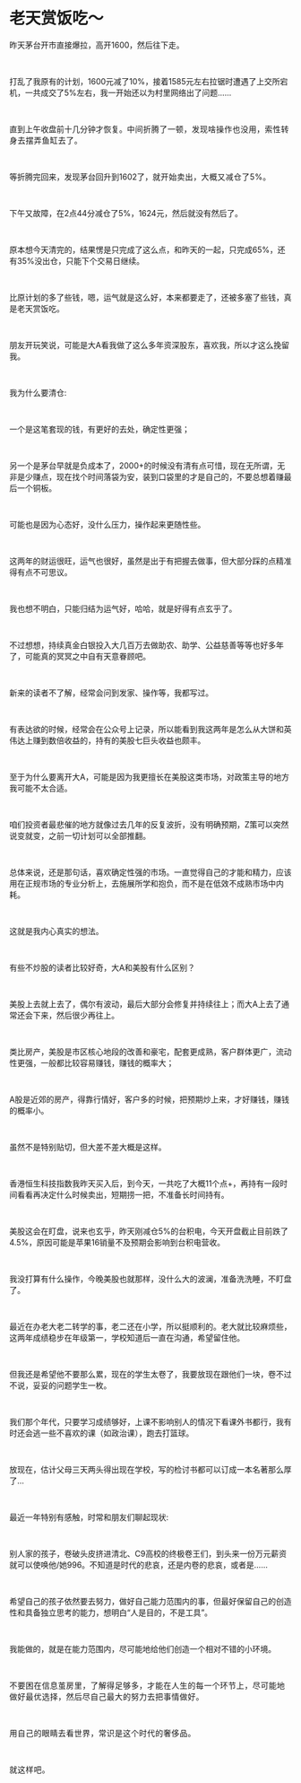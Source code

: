 # 老天赏饭吃～

<p style="visibility: visible;">昨天茅台开市直接爆拉，高开1600，然后往下走。</p><p style="visibility: visible;"><br style="visibility: visible;"></p><p style="visibility: visible;">打乱了我原有的计划，1600元减了10%，接着1585元左右拉锯时遭遇了上交所宕机，一共成交了5%左右，我一开始还以为村里网络出了问题……</p><p style="visibility: visible;"><br style="visibility: visible;"></p><p style="visibility: visible;">直到上午收盘前十几分钟才恢复。<span style="background-color: transparent; letter-spacing: 0.034em; caret-color: var(--weui-BRAND); visibility: visible;">中间折腾了一顿，发现啥操作也没用，索性转身去摆弄鱼缸去了。</span></p><p style="visibility: visible;"><br style="visibility: visible;"></p><p style="visibility: visible;">等折腾完回来，发现茅台回升到1602了，<span style="background-color: transparent; letter-spacing: 0.034em; caret-color: var(--weui-BRAND); visibility: visible;">就开始卖出，大概又减仓了5%。</span></p><p style="visibility: visible;"><br style="visibility: visible;"></p><p style="visibility: visible;">下午又故障，在2点44分减仓了5%，1624元，然后就没有然后了。</p><p style="visibility: visible;"><br style="visibility: visible;"></p><p style="visibility: visible;">原本想今天清完的，结果愣是只完成了这么点，和昨天的一起，只完成65%，还有35%没出仓，只能下个交易日继续。</p><p style="visibility: visible;"><br style="visibility: visible;"></p><p style="visibility: visible;">比原计划的多了些钱，嗯，运气就是这么好，本来都要走了，还被多塞了些钱，真是老天赏饭吃。</p><p style="visibility: visible;"><br style="visibility: visible;"></p><p style="visibility: visible;">朋友开玩笑说，可能是大A看我做了这么多年资深股东，喜欢我，所以才这么挽留我。</p><p style="visibility: visible;"><br style="visibility: visible;"></p><p style="visibility: visible;">我为什么要清仓:</p><p style="visibility: visible;"><br style="visibility: visible;"></p><p style="visibility: visible;">一个是这笔套现的钱，有更好的去处，确定性更强；</p><p style="visibility: visible;"><br style="visibility: visible;"></p><p style="visibility: visible;">另一个是茅台早就是负成本了，2000+的时候没有清有点可惜，现在无所谓，无非是少赚点，现在找个时间落袋为安，装到口袋里的才是自己的，不要总想着赚最后一个铜板。</p><p style="visibility: visible;"><br style="visibility: visible;"></p><p style="visibility: visible;">可能也是因为心态好，没什么压力，操作起来更随性些。</p><p style="visibility: visible;"><br style="visibility: visible;"></p><p style="visibility: visible;">这两年的财运很旺，运气也很好，虽然是出于有把握去做事，但大部分踩的点精准得有点不可思议。</p><p style="visibility: visible;"><br style="visibility: visible;"></p><p style="visibility: visible;">我也想不明白，只能归结为运气好，哈哈，就是好得有点玄乎了。</p><p style="visibility: visible;"><br style="visibility: visible;"></p><p style="visibility: visible;">不过想想，持续真金白银投入大几百万去做助农、助学、公益慈善等等也好多年了，可能真的冥冥之中自有天意眷顾吧。</p><p style="visibility: visible;"><br style="visibility: visible;"></p><p style="visibility: visible;">新来的读者不了解，经常会问到发家、操作等，我都写过。</p><p style="visibility: visible;"><br style="visibility: visible;"></p><p style="visibility: visible;">有表达欲的时候，经常会在公众号上记录，所以能看到我这两年是怎么从大饼和英伟达上赚到数倍收益的，持有的美股七巨头收益也颇丰。</p><p><br></p><p>至于为什么要离开大A，可能是因为我更擅长在美股这类市场，对政策主导的地方我可能不太合适。</p><p><br></p><p>咱们投资者最悲催的地方就像过去几年的反复波折，没有明确预期，Z策可以突然说变就变，之前一切计划可以全部推翻。</p><p><br></p><p>总体来说，还是那句话，喜欢确定性强的市场。一直觉得自己的才能和精力，应该用在正规市场的专业分析上，去施展所学和抱负，而不是在低效不成熟市场中内耗。</p><p><br></p><p>这就是我内心真实的想法。</p><p><br></p><p>有些不炒股的读者比较好奇，大A和美股有什么区别？</p><p><br></p><p dir="ltr">美股上去就上去了，偶尔有波动，最后大部分会修复并持续往上；而大A上去了通常还会下来，然后很少再往上。</p><p dir="ltr"><br></p><p dir="ltr">类比房产，美股是市区核心地段的改善和豪宅，配套更成熟，客户群体更广，流动性更强，一般都比较容易赚钱，赚钱的概率大；</p><p dir="ltr"><br></p><p dir="ltr">A股是近郊的房产，得靠行情好，客户多的时候，把预期炒上来，才好赚钱，赚钱的概率小。</p><p dir="ltr"><br></p><p dir="ltr">虽然不是特别贴切，但大差不差大概是这样。</p><p dir="ltr"><br></p><p dir="ltr">香港恒生科技指数我昨天买入后，到今天，一共吃了大概11个点+，再持有一段时间看看再决定什么时候卖出，短期捞一把，不准备长时间持有。</p><p dir="ltr"><br></p><p dir="ltr">美股这会在盯盘，说来也玄乎，昨天刚减仓5%的台积电，今天开盘截止目前跌了4.5%，原因可能是苹果16销量不及预期会影响到台积电营收。</p><p dir="ltr"><br></p><p dir="ltr">我没打算有什么操作，今晚美股也就那样，没什么大的波澜，准备洗洗睡，不盯盘了。</p><p><br></p><p>最近在办老大老二转学的事，老二还在小学，所以挺顺利的。老大就比较麻烦些，这两年成绩稳步在年级第一，学校知道后一直在沟通，希望留住他。</p><p><br></p><p>但我还是希望他不要那么累，现在的学生太卷了，我要放现在跟他们一块，卷不过不说，妥妥的问题学生一枚。</p><p><br></p><p>我们那个年代，只要学习成绩够好，上课不影响别人的情况下看课外书都行，我有时还会逃一些不喜欢的课（如政治课），跑去打篮球。</p><p><br></p><p>放现在，估计父母三天两头得出现在学校，写的检讨书都可以订成一本名著那么厚了…</p><p><br></p><p>最近一年特别有感触，时常和朋友们聊起现状:</p><p><br></p><p>别人家的孩子，卷破头皮挤进清北、C9高校的终极卷王们，到头来一份万元薪资就可以使唤他/她996。不知道是时代的悲哀，还是内卷的悲哀，或者是……</p><p><br></p><p>希望自己的孩子依然要去努力，做好自己能力范围内的事，但最好保留自己的创造性和具备独立思考的能力，想明白“人是目的，不是工具”。</p><p><br></p><p>我能做的，就是在能力范围内，尽可能地给他们创造一个相对不错的小环境。</p><p><span style="background-color: transparent;caret-color: var(--weui-BRAND);letter-spacing: 0.034em;"><br></span></p><p><span style="background-color: transparent;caret-color: var(--weui-BRAND);letter-spacing: 0.034em;">不要困在信息茧房里，了解得足够多，才能在人生的每一个环节上，尽可能地做好最优选择，然后尽自己最大的努力去把事情做好。</span><br></p><p><span style="background-color: transparent;caret-color: var(--weui-BRAND);letter-spacing: 0.034em;"><br></span></p><p><span style="background-color: transparent;caret-color: var(--weui-BRAND);letter-spacing: 0.034em;">用自己的眼睛去看世界，常识是这个时代的奢侈品。</span></p><p><span style="background-color: transparent;caret-color: var(--weui-BRAND);letter-spacing: 0.034em;"><br></span></p><p><span style="background-color: transparent;caret-color: var(--weui-BRAND);letter-spacing: 0.034em;">就这样吧。</span></p><p style="display: none;"><mp-style-type data-value="10000"></mp-style-type></p>